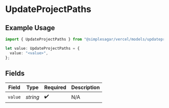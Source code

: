 # UpdateProjectPaths

## Example Usage

```typescript
import { UpdateProjectPaths } from "@simplesagar/vercel/models/updateprojectop.js";

let value: UpdateProjectPaths = {
  value: "<value>",
};
```

## Fields

| Field              | Type               | Required           | Description        |
| ------------------ | ------------------ | ------------------ | ------------------ |
| `value`            | *string*           | :heavy_check_mark: | N/A                |